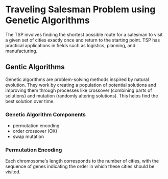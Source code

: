 # Traveling Salesman Problem using Genetic Algorithms
The TSP involves finding the shortest possible route for a salesman to visit a given set of cities exactly once and return to the starting point. TSP has practical applications in fields such as logistics, planning, and manufacturing.  
## Gentic Algorithms
Genetic algorithms are problem-solving methods inspired by natural evolution. They work by creating a population of potential solutions and improving them through processes like crossover (combining parts of solutions) and mutation (randomly altering solutions). This helps find the best solution over time.
### Genetic Algorithm Components
- permutation encoding
- order crossover (OX)
- swap mutation
### Permutation Encoding
Each chromosome's length corresponds to the number of cities, with the sequence of genes indicating the order in which these cities should be visited.  
